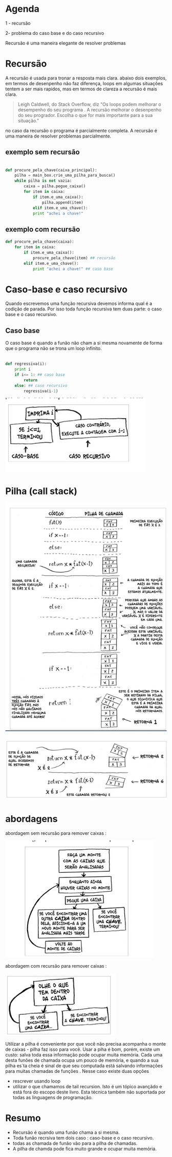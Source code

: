 # Agenda

1 - recursão

2- problema do caso base e do caso recursivo

Recursão é uma maneira elegante de resolver problemas


# Recursão

A recursão é usada para tronar a resposta mais clara. abaixo dois exemplos, em termos de desenpenho não faz diferença, loops em algumas situações tentem a ser mais rapidos, mas em termos de clareza a recursão é mais clara.

> Leigh Caldwell, do Stack Overflow, diz "Os loops podem melhorar o desempenho do seu programa . A recursão melhorar o desenpenho do seu progrador. Escolha o que for mais importante para a sua situação."

no caso da recursão o programa é parcialmente completa. A recursão é uma maneira de resolver problemas parcialmente.

## exemplo sem recursão
``` python

def procure_pela_chave(caixa_principal):
	pilha = main_box.crie_uma_pilha_para_busca()
	while pilha is not vazia:
		caixa = pilha.pegue_caixa()
		for item in caixa:
			if item.e_uma_caixa():
				pilha.append(item)
			elif item.e_uma_chave():
			print "achei a chave!"

```

## exemplo com recursão
``` python
def procure_pela_chave(caixa):
	for item in caixa:
		if item.e_uma_caixa():
			procure_pela_chave(item) ## recursão
		elif item.e_uma_chave():
			print "achei a chave!" ## caso base
```


# Caso-base e caso recursivo

Quando escrevemos uma função recursiva devemos informa qual é a codição de parada. Por isso toda função recursiva tem duas parte: o caso base e o caso recursivo.


## Caso base

O caso base é quando a funão não cham a si mesma novamente de forma que o programa não se trona um loop infinito.


``` python

def regressiva(i):
	print i
	if i<= 1: ## caso base
		return
	else: ## caso recursivo
		regressiva(i-1)

```


![alt text](caso-base-caso-recursivo.png)


# Pilha (call stack)

![alt text](fat-1.png)

![alt text](fat-2.png)

# abordagens

abordagem sem recursão para remover caixas :

![alt text](problema-caixa-not-recursao.png)

abordagem com recursão para remover caixas :

![alt text](problema-caixa-recursao.png)


Utilizar a pilha é conveniente por que você não precisa acompanha o monte de caixas - pilha faz isso para vocẽ. Usar a piha é bom, porém, existe um custo: salva toda essa informação pode ocupar muita memória. Cada uma desta funões de chamada ocupa um pouco de memória, e quando a sua pilha es´ta cheia é sinal de que seu computada está salvando informações para muitas chamadas de funções . Nesse caso existe duas opções

- rescrever usando loop
- utilizar o que chamamos de tail recursion. Isto é um tópico avançãdo e está fora do escopo deste livro. Esta técnica também não suportada por todas as linguagens de programação.

# Resumo

- Recursão é quando uma funão chama a si mesma.
- Toda funão recrsiva tem dois caso : caso-base e o caso recursivo.
- todas as chamada de funão vão para a pilha de chamadas.
- A pilha de chamda pode fica muito grande e ocupar muita memória.
